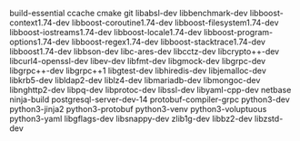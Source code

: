 build-essential
ccache
cmake
git
libabsl-dev
libbenchmark-dev
libboost-context1.74-dev
libboost-coroutine1.74-dev
libboost-filesystem1.74-dev
libboost-iostreams1.74-dev
libboost-locale1.74-dev
libboost-program-options1.74-dev
libboost-regex1.74-dev
libboost-stacktrace1.74-dev
libboost1.74-dev
libbson-dev
libc-ares-dev
libcctz-dev
libcrypto++-dev
libcurl4-openssl-dev
libev-dev
libfmt-dev
libgmock-dev
libgrpc-dev
libgrpc++-dev
libgrpc++1
libgtest-dev
libhiredis-dev
libjemalloc-dev
libkrb5-dev
libldap2-dev
liblz4-dev
libmariadb-dev
libmongoc-dev
libnghttp2-dev
libpq-dev
libprotoc-dev
libssl-dev
libyaml-cpp-dev
netbase
ninja-build
postgresql-server-dev-14
protobuf-compiler-grpc
python3-dev
python3-jinja2
python3-protobuf
python3-venv
python3-voluptuous
python3-yaml
libgflags-dev
libsnappy-dev
zlib1g-dev
libbz2-dev
libzstd-dev
